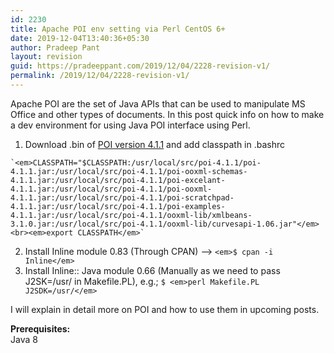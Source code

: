 ```yaml
---
id: 2230
title: Apache POI env setting via Perl CentOS 6+
date: 2019-12-04T13:40:36+05:30
author: Pradeep Pant
layout: revision
guid: https://pradeeppant.com/2019/12/04/2228-revision-v1/
permalink: /2019/12/04/2228-revision-v1/
---
```

Apache POI are the set of Java APIs that can be used to manipulate MS Office and other types of documents. In this post quick info on how to make a dev environment for using Java POI interface using Perl.

  1. Download .bin of [POI version 4.1.1](https://www.apache.org/dyn/closer.lua/poi/release/bin/poi-bin-4.1.1-20191023.tar.gz) and add classpath in .bashrc  
  
    `<em>CLASSPATH="$CLASSPATH:/usr/local/src/poi-4.1.1/poi-4.1.1.jar:/usr/local/src/poi-4.1.1/poi-ooxml-schemas-4.1.1.jar:/usr/local/src/poi-4.1.1/poi-excelant-4.1.1.jar:/usr/local/src/poi-4.1.1/poi-ooxml-4.1.1.jar:/usr/local/src/poi-4.1.1/poi-scratchpad-4.1.1.jar:/usr/local/src/poi-4.1.1/poi-examples-4.1.1.jar:/usr/local/src/poi-4.1.1/ooxml-lib/xmlbeans-3.1.0.jar:/usr/local/src/poi-4.1.1/ooxml-lib/curvesapi-1.06.jar"</em><br><em>export CLASSPATH</em>`
  2. Install Inline module 0.83 (Through CPAN) &#8212;> `<em>$ cpan -i Inline</em> `
  3. Install Inline:: Java module 0.66 (Manually as we need to pass J2SK=/usr/ in Makefile.PL), e.g.;  `$ <em>perl Makefile.PL J2SDK=/usr/</em> `

I will explain in detail more on POI and how to use them in upcoming posts.  
  
**Prerequisites:**  
Java 8